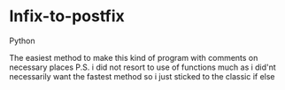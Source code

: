 # Infix-to-postfix
Python

The easiest method to make this kind of program with comments on necessary places
P.S. i did not resort to use of functions much as i did'nt necessarily want the fastest method so i just sticked to the classic if else
